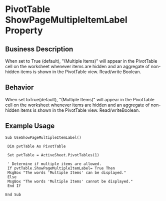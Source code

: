 # PivotTable ShowPageMultipleItemLabel Property

## Business Description
When set to True (default), "(Multiple Items)" will appear in the PivotTable cell on the worksheet whenever items are hidden and an aggregate of non-hidden items is shown in the PivotTable view. Read/write Boolean.

## Behavior
When set toTrue(default), "(Multiple Items)" will appear in the PivotTable cell on the worksheet whenever items are hidden and an aggregate of non-hidden items is shown in the PivotTable view. Read/writeBoolean.

## Example Usage
```vba
Sub UseShowPageMultipleItemLabel() 
 
 Dim pvtTable As PivotTable 
 
 Set pvtTable = ActiveSheet.PivotTables(1) 
 
 ' Determine if multiple items are allowed. 
 If pvtTable.ShowPageMultipleItemLabel= True Then 
 MsgBox "The words 'Multiple Items' can be displayed." 
 Else 
 MsgBox "The words 'Multiple Items' cannot be displayed." 
 End If 
 
End Sub
```